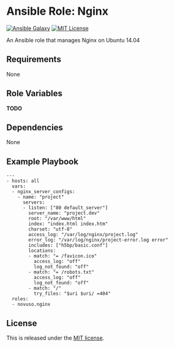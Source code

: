 # Ansible Role: Nginx

[![Ansible Galaxy](http://img.shields.io/badge/galaxy-novuso.nginx-000000.svg)](https://galaxy.ansible.com/list#/roles/3818)
[![MIT License](http://img.shields.io/badge/license-MIT-003399.svg)](http://opensource.org/licenses/MIT)

An Ansible role that manages Nginx on Ubuntu 14.04

## Requirements

None

## Role Variables

**TODO**

## Dependencies

None

## Example Playbook

    ---
    - hosts: all
      vars:
      - nginx_server_configs:
        - name: "project"
          servers:
          - listen: ["80 default_server"]
            server_name: "project.dev"
            root: "/var/www/html"
            index: "index.html index.htm"
            charset: "utf-8"
            access_log: "/var/log/nginx/project.log"
            error_log: "/var/log/nginx/project-error.log error"
            includes: ["h5bp/basic.conf"]
            locations:
            - match: "= /favicon.ico"
              access_log: "off"
              log_not_found: "off"
            - match: "= /robots.txt"
              access_log: "off"
              log_not_found: "off"
            - match: "/"
              try_files: "$uri $uri/ =404"
      roles:
      - novuso.nginx

## License

This is released under the [MIT license](http://opensource.org/licenses/MIT).
